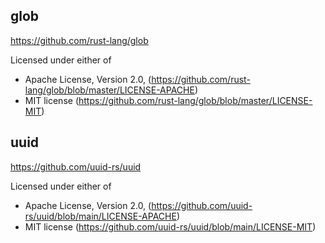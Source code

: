 ## glob
https://github.com/rust-lang/glob

Licensed under either of
* Apache License, Version 2.0, (https://github.com/rust-lang/glob/blob/master/LICENSE-APACHE)
* MIT license (https://github.com/rust-lang/glob/blob/master/LICENSE-MIT)

## uuid
https://github.com/uuid-rs/uuid

Licensed under either of
* Apache License, Version 2.0, (https://github.com/uuid-rs/uuid/blob/main/LICENSE-APACHE)
* MIT license (https://github.com/uuid-rs/uuid/blob/main/LICENSE-MIT)
